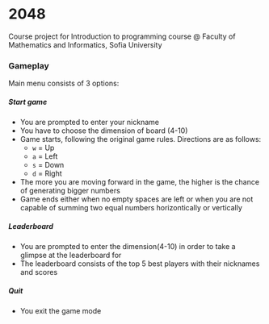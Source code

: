 # 2048

Course project for Introduction to programming course @ Faculty of Mathematics and Informatics, Sofia University 


### Gameplay

Main menu consists of 3 options:
##### Start game
- You are prompted to enter your nickname
- You have to choose the dimension of board (4-10)
- Game starts, following the original game rules. Directions are as follows:
    - `w` = Up
    - `a` = Left
    - `s` = Down
    - `d` = Right
- The more you are moving forward in the game, the higher is the chance of generating bigger numbers
- Game ends either when no empty spaces are left or when you are not capable of summing two equal numbers horizontically or vertically
##### Leaderboard
- You are prompted to enter the dimension(4-10) in order to take a glimpse at the leaderboard for
- The leaderboard consists of the top 5 best players with their nicknames and scores
##### Quit
- You exit the game mode
